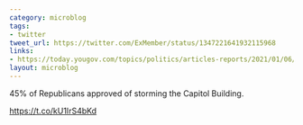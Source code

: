 ```yaml
---
category: microblog
tags:
- twitter
tweet_url: https://twitter.com/ExMember/status/1347221641932115968
links:
- https://today.yougov.com/topics/politics/articles-reports/2021/01/06/US-capitol-trump-poll
layout: microblog
---
```

45% of Republicans approved of storming the Capitol Building.

https://t.co/kU1IrS4bKd
